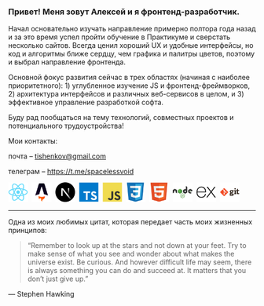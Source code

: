 ### Привет! Меня зовут Алексей и я фронтенд-разработчик.

Начал основательно изучать направление примерно полтора года назад и за это время успел пройти обучение в Практикуме и сверстать несколько сайтов. 
Всегда ценил хороший UX и удобные интерфейсы, но код и алгоритмы ближе сердцу, чем графика и палитры цветов, поэтому и выбрал направление фронтенда.

Основной фокус развития сейчас в трех областях (начиная с наиболее приоритетного): 1) углубленное изучение JS и фронтенд-фреймворков, 2) архитектура интерфейсов и различных веб-сервисов в целом, и 3) эффективное управление разработкой софта.

Буду рад пообщаться на тему технологий, совместных проектов и потенциального трудоустройства!

Мои контакты:

почта – tishenkov@gmail.com

телеграм – https://t.me/spacelessvoid

<div>
  <img src="https://github.com/devicons/devicon/blob/master/icons/react/react-original.svg" title="React" alt="React" width="40" height="40"/>&nbsp;
  <img src="https://github.com/devicons/devicon/blob/master/icons/astro/astro-original.svg" title="Astro" alt="Astro" width="40" height="40"/>&nbsp;
  <img src="https://github.com/devicons/devicon/blob/master/icons/nextjs/nextjs-original.svg" title="NextJS" alt="NextJS" width="40" height="40"/>&nbsp;
  <img src="https://github.com/devicons/devicon/blob/master/icons/typescript/typescript-original.svg" title="TypeScript" alt="TypeScript" width="40" height="40"/>&nbsp;
  <img src="https://github.com/devicons/devicon/blob/master/icons/javascript/javascript-original.svg" title="JavaScript" alt="JavaScript" width="40" height="40"/>&nbsp;
  <img src="https://github.com/devicons/devicon/blob/master/icons/css3/css3-original.svg"  title="CSS3" alt="CSS" width="40" height="40"/>&nbsp;
  <img src="https://github.com/devicons/devicon/blob/master/icons/html5/html5-original.svg" title="HTML5" alt="HTML" width="40" height="40"/>&nbsp;
  <img src="https://github.com/devicons/devicon/blob/master/icons/nodejs/nodejs-original-wordmark.svg" title="NodeJS" alt="NodeJS" width="40" height="40"/>&nbsp;
  <img src="https://github.com/devicons/devicon/blob/master/icons/express/express-original.svg" title="Express" alt="Express" width="40" height="40"/>&nbsp;
  <img src="https://github.com/devicons/devicon/blob/master/icons/git/git-original-wordmark.svg" title="Git" alt="Git" width="40" height="40"/>
</div>

---

Одна из моих любимых цитат, которая передает часть моих жизненных принципов:

>“Remember to look up at the stars and not down at your feet. Try to make sense of what you see and wonder about what makes the universe exist. Be curious. And however difficult life may seem, there is always something you can do and succeed at. It matters that you don’t just give up.”

— Stephen Hawking
